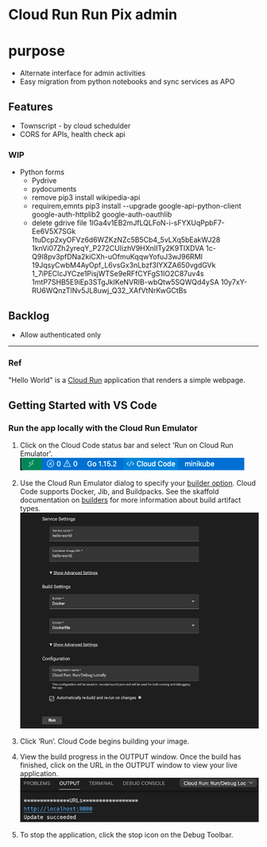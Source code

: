 # Cloud Run Run Pix admin

# purpose
* Alternate interface for admin activities
* Easy migration from python notebooks and sync services as APO


## Features

* Townscript - by cloud schedulder
* CORS for APIs, health check api

### WIP

* Python forms
    * Pydrive
    * pydocuments
    * remove pip3 install wikipedia-api
    * requirem,emnts pip3 install --upgrade google-api-python-client google-auth-httplib2 google-auth-oauthlib
    * delete gdrive file 1IGa4v1EB2mJfLQLFoN-i-sFYXUqPpbF7-Ee6V5X7SGk
    1tuDcp2xyOFVz6d6WZKzNZc5B5Cb4_5vLXq5bEakWJ28
    1knVi07Zh2yreqY_P272CUIizhV9HXnIITy2K9TIXDVA
    1c-Q9I8pv3pfDNa2kiCXh-uOfmuKqqwYofuJ3wJ96RMI
    19JqsyCwbM4AyOpf_L6vsGx3nLbzf3IYXZA650vgdGVk
    1_7iPEClcJYCze1PisjWTSe9eRFfCYFgS1IO2C87uv4s
    1mtP7SHB5E9iEp3STgJkIKeNVRIB-wbQtw5SQWQd4ySA
    10y7xY-RU6WQnzTlNv5JL8uwj_Q32_XAfVtNrKwGCtBs

## Backlog
* Allow authenticated only

---
### Ref
"Hello World" is a [Cloud Run](https://cloud.google.com/run/docs) application that renders a simple webpage.

## Getting Started with VS Code

### Run the app locally with the Cloud Run Emulator
1. Click on the Cloud Code status bar and select 'Run on Cloud Run Emulator'.  
![image](./img/status-bar.png)

2. Use the Cloud Run Emulator dialog to specify your [builder option](https://cloud.google.com/code/docs/vscode/deploying-a-cloud-run-app#deploying_a_cloud_run_service). Cloud Code supports Docker, Jib, and Buildpacks. See the skaffold documentation on [builders](https://skaffold.dev/docs/pipeline-stages/builders/) for more information about build artifact types.  
![image](./img/build-config.png)

3. Click ‘Run’. Cloud Code begins building your image.

4. View the build progress in the OUTPUT window. Once the build has finished, click on the URL in the OUTPUT window to view your live application.  
![image](./img/cloud-run-url.png)

5. To stop the application, click the stop icon on the Debug Toolbar.
